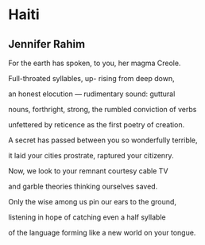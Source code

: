 # Haiti
## Jennifer Rahim
For the earth has spoken,
to you, her magma Creole.

Full-throated syllables, up-
rising from deep down,

an honest elocution —
rudimentary sound: guttural

nouns, forthright, strong,
the rumbled conviction of verbs

unfettered by reticence
as the first poetry of creation.

A secret has passed between you
so wonderfully terrible,

it laid your cities prostrate,
raptured your citizenry.

Now, we look to your remnant
courtesy cable TV

and garble theories thinking
ourselves saved.

Only the wise among us pin
our ears to the ground,

listening in hope of catching
even a half syllable

of the language forming
like a new world on your tongue.